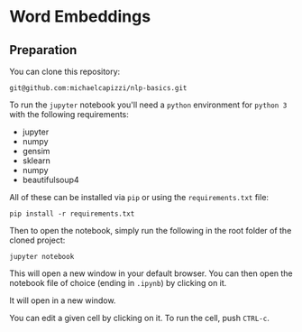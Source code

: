 # Word Embeddings

## Preparation

You can clone this repository:

```git@github.com:michaelcapizzi/nlp-basics.git```

To run the `jupyter` notebook you'll need a `python` environment for `python 3` with the following requirements:

 - jupyter
 - numpy
 - gensim
 - sklearn
 - numpy
 - beautifulsoup4

All of these can be installed via `pip` or using the `requirements.txt` file:

```pip install -r requirements.txt```

Then to open the notebook, simply run the following in the root folder of the cloned project:

```jupyter notebook```

This will open a new window in your default browser.  You can then open the notebook file of choice (ending in `.ipynb`) by clicking on it.

It will open in a new window.

You can edit a given cell by clicking on it.  To run the cell, push `CTRL-c`.




